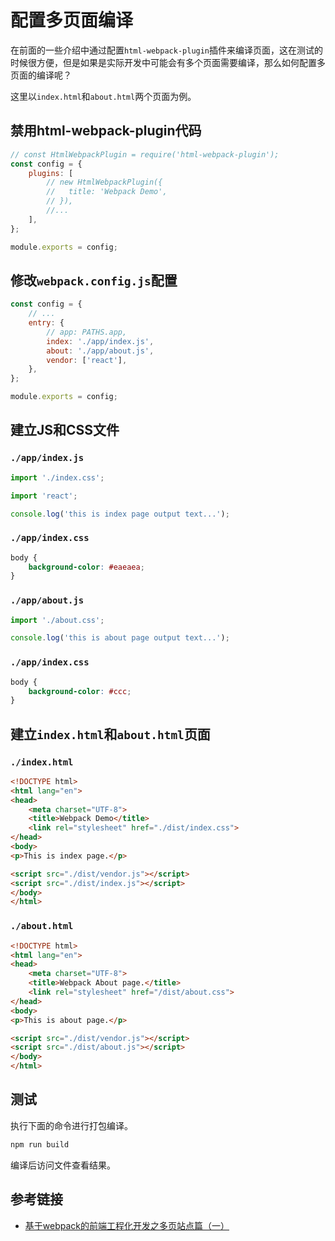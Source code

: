 # 配置多页面编译

在前面的一些介绍中通过配置`html-webpack-plugin`插件来编译页面，这在测试的时候很方便，但是如果是实际开发中可能会有多个页面需要编译，那么如何配置多页面的编译呢？

这里以`index.html`和`about.html`两个页面为例。

## 禁用html-webpack-plugin代码

```javascript
// const HtmlWebpackPlugin = require('html-webpack-plugin');
const config = {
    plugins: [
        // new HtmlWebpackPlugin({
        //   title: 'Webpack Demo',
        // }),
        //...
    ],
};

module.exports = config;
```

## 修改`webpack.config.js`配置

```javascript
const config = {
    // ...
    entry: {
        // app: PATHS.app,
        index: './app/index.js',
        about: './app/about.js',
        vendor: ['react'],
    },
};

module.exports = config;
```

## 建立JS和CSS文件

### `./app/index.js`

```javascript
import './index.css';

import 'react';

console.log('this is index page output text...');
```

### `./app/index.css`

```css
body {
    background-color: #eaeaea;
}
```

### `./app/about.js`

```javascript
import './about.css';

console.log('this is about page output text...');
```

### `./app/index.css`

```css
body {
    background-color: #ccc;
}
```

## 建立`index.html`和`about.html`页面

### `./index.html`

```html
<!DOCTYPE html>
<html lang="en">
<head>
    <meta charset="UTF-8">
    <title>Webpack Demo</title>
    <link rel="stylesheet" href="./dist/index.css">
</head>
<body>
<p>This is index page.</p>

<script src="./dist/vendor.js"></script>
<script src="./dist/index.js"></script>
</body>
</html>
```

### `./about.html`

```html
<!DOCTYPE html>
<html lang="en">
<head>
    <meta charset="UTF-8">
    <title>Webpack About page.</title>
    <link rel="stylesheet" href="/dist/about.css">
</head>
<body>
<p>This is about page.</p>

<script src="./dist/vendor.js"></script>
<script src="./dist/about.js"></script>
</body>
</html>
```

## 测试

执行下面的命令进行打包编译。

```bash
npm run build
```

编译后访问文件查看结果。

## 参考链接

* [基于webpack的前端工程化开发之多页站点篇（一）](https://github.com/vhtml/webpack-MultiPage-static)
